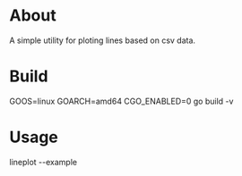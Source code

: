 # About

A simple utility for ploting lines based on csv data.

# Build

GOOS=linux GOARCH=amd64 CGO_ENABLED=0 go build -v

# Usage

lineplot --example

